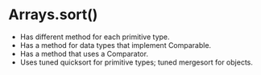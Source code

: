 # Arrays.sort\(\)

* Has different method for each primitive type.
* Has a method for data types that implement Comparable.
* Has a method that uses a Comparator.
* Uses tuned quicksort for primitive types; tuned mergesort for objects.

